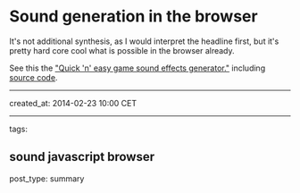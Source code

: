 # Sound generation in the browser

It's not additional synthesis, as I would interpret the headline first, 
but it's pretty hard core cool what is possible in the browser already.

See this the ["Quick 'n' easy game sound effects generator."][25] including [source code][26].

[25]: http://github.grumdrig.com/jsfxr/
[26]: https://github.com/grumdrig/jsfxr
---
created_at: 2014-02-23 10:00 CET

---
tags:

sound 
javascript
browser
---
post_type: summary
